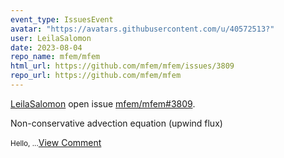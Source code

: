 ```yaml
---
event_type: IssuesEvent
avatar: "https://avatars.githubusercontent.com/u/40572513?"
user: LeilaSalomon
date: 2023-08-04
repo_name: mfem/mfem
html_url: https://github.com/mfem/mfem/issues/3809
repo_url: https://github.com/mfem/mfem
---
```


<a href='https://github.com/LeilaSalomon' target='_blank'>LeilaSalomon</a> open issue <a href='https://github.com/mfem/mfem/issues/3809' target='_blank'>mfem/mfem#3809</a>.

<p>Non-conservative advection equation (upwind flux)</p><small>Hello,...</small><a href='https://github.com/mfem/mfem/issues/3809' target='_blank'>View Comment</a>